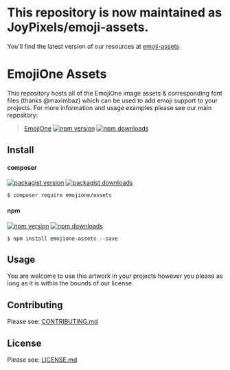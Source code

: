 # This repository is now maintained as JoyPixels/emoji-assets.
You'll find the latest version of our resources at [emoji-assets](https://github.com/joypixels/emoji-assets).

# EmojiOne Assets

This repository hosts all of the EmojiOne image assets & corresponding font files (thanks @maximbaz) which can be used to add emoji support to your projects. For more information and usage examples please see our main repository: 

> [EmojiOne](https://github.com/emojione/emojione)
> [![npm version](https://img.shields.io/npm/v/emojione.svg)](https://www.npmjs.com/package/emojione) [![npm downloads](https://img.shields.io/npm/dt/emojione.svg)](https://www.npmjs.com/package/emojione)

## Install

#### composer

[![packagist version](https://img.shields.io/packagist/v/emojione/assets.svg)](https://packagist.org/packages/emojione/assets) 
[![packagist downloads](https://img.shields.io/packagist/dt/emojione/assets.svg)](https://packagist.org/packages/emojione/assets)

```
$ composer require emojione/assets
```

#### npm

[![npm version](https://img.shields.io/npm/v/emojione-assets.svg)](https://www.npmjs.com/package/emojione-assets) 
[![npm downloads](https://img.shields.io/npm/dt/emojione-assets.svg)](https://www.npmjs.com/package/emojione-assets)

```
$ npm install emojione-assets --save
```

## Usage

You are welcome to use this artwork in your projects however you please as long as it is within the bounds of our license.


## Contributing

Please see: [CONTRIBUTING.md](https://github.com/emojione/emojione-assets/blob/master/CONTRIBUTING.md)


## License

Please see: [LICENSE.md](https://github.com/emojione/emojione-assets/blob/master/LICENSE.md)
